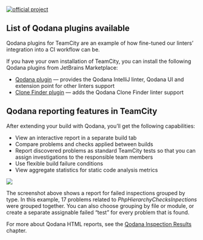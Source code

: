 [//]: # (title: TeamCity Plugins)

[![official project](https://jb.gg/badges/official-flat-square.svg)](https://confluence.jetbrains.com/display/ALL/JetBrains+on+GitHub)

## List of Qodana plugins available
Qodana plugins for TeamCity are an example of how fine-tuned our linters’ integration into a CI workflow can be.

If you have your own installation of TeamCity, you can install the following Qodana plugins from JetBrains Marketplace:

* [Qodana plugin](https://plugins.jetbrains.com/plugin/15498-qodana)&nbsp;&mdash; provides the Qodana IntelliJ linter, Qodana UI and extension point for other linters support
* [Clone Finder plugin](https://plugins.jetbrains.com/plugin/16784-qodana-clone-finder)&nbsp;&mdash; adds the Qodana Clone Finder linter support

## Qodana reporting features in TeamCity

After extending your build with Qodana, you’ll get the following capabilities:

- View an interactive report in a separate build tab
- Compare problems and checks applied between builds
- Report discovered problems as standard TeamCity tests so that you can assign investigations to the responsible team members
- Use flexible build failure conditions
- View aggregate statistics for static code analysis metrics

![](tc-plugin.png)

The screenshot above shows a report for failed inspections grouped by type. In this example, 17 problems related to *PhpHierarchyChecksInpections* were grouped together. You can also choose grouping by file or module, or create a separate assignable failed “test” for every problem that is found.

For more about Qodana HTML reports, see the [Qodana Inspection Results](results.md) chapter.

